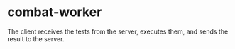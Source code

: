 # combat-worker
The client receives the tests from the server, executes them, and sends the result to the server.
